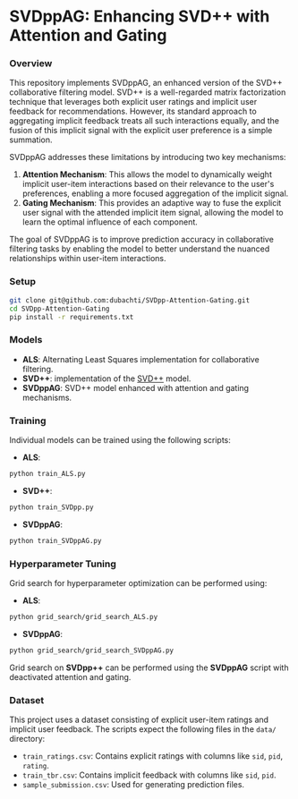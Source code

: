 # SVDppAG: Enhancing SVD++ with Attention and Gating

### Overview
This repository implements SVDppAG, an enhanced version of the SVD++ collaborative filtering model. SVD++ is a well-regarded matrix factorization technique that leverages both explicit user ratings and implicit user feedback for recommendations. However, its standard approach to aggregating implicit feedback treats all such interactions equally, and the fusion of this implicit signal with the explicit user preference is a simple summation.

SVDppAG addresses these limitations by introducing two key mechanisms:
1.  **Attention Mechanism**: This allows the model to dynamically weight implicit user-item interactions based on their relevance to the user's preferences, enabling a more focused aggregation of the implicit signal.
2.  **Gating Mechanism**: This provides an adaptive way to fuse the explicit user signal with the attended implicit item signal, allowing the model to learn the optimal influence of each component.

The goal of SVDppAG is to improve prediction accuracy in collaborative filtering tasks by enabling the model to better understand the nuanced relationships within user-item interactions.

### Setup
```sh
git clone git@github.com:dubachti/SVDpp-Attention-Gating.git
cd SVDpp-Attention-Gating
pip install -r requirements.txt
```

### Models
- **ALS**: Alternating Least Squares implementation for collaborative filtering.
- **SVD++**: implementation of the [SVD++](https://doi.org/10.1145/1401890.1401944) model.
- **SVDppAG**: SVD++ model enhanced with attention and gating mechanisms.


### Training
Individual models can be trained using the following scripts:
- **ALS**:
```sh
python train_ALS.py
```
- **SVD++**:
```sh
python train_SVDpp.py
```
- **SVDppAG**:
```sh
python train_SVDppAG.py
```

### Hyperparameter Tuning
Grid search for hyperparameter optimization can be performed using:
- **ALS**:
```sh
python grid_search/grid_search_ALS.py
```
- **SVDppAG**:
```sh
python grid_search/grid_search_SVDppAG.py
```

Grid search on **SVDpp++**  can be performed using the **SVDppAG** script with deactivated attention and gating.

### Dataset
This project uses a dataset consisting of explicit user-item ratings and implicit user feedback. The scripts expect the following files in the `data/` directory:
- `train_ratings.csv`: Contains explicit ratings with columns like `sid`, `pid`, `rating`.
- `train_tbr.csv`: Contains implicit feedback with columns like `sid`, `pid`.
- `sample_submission.csv`: Used for generating prediction files.
